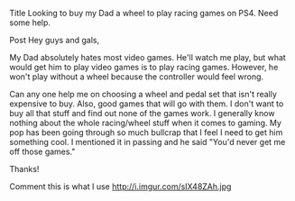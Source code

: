 Title
Looking to buy my Dad a wheel to play racing games on PS4. Need some help.

Post
Hey guys and gals,

My Dad absolutely hates most video games. He'll watch me play, but what would get him to play video games is to play racing games. However, he won't play without a wheel because the controller would feel wrong.

Can any one help me on choosing a wheel and pedal set that isn't really expensive to buy. Also, good games that will go with them. I don't want to buy all that stuff and find out none of the games work. I generally know nothing about the whole racing/wheel stuff when it comes to gaming. My pop has been going through so much bullcrap that I feel I need to get him something cool. I mentioned it in passing and he said "You'd never get me off those games."

Thanks!

Comment
this is what I use
http://i.imgur.com/sIX48ZAh.jpg
